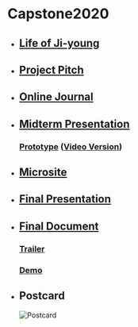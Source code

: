 # Capstone2020

* ## [Life of Ji-young](https://jinqili0310.github.io/Capstone2020/life-of-jiyoung/)
* ## [Project Pitch](https://jinqili0310.github.io/Capstone2020/Deliverables/ProjectPitch.pdf)
* ## [Online Journal](https://github.com/jinqili0310/Capstone2020/wiki/0-Contents)
* ## [Midterm Presentation](https://jinqili0310.github.io/Capstone2020/Deliverables/MidtermPresentation.pdf)
  ### [Prototype](https://xd.adobe.com/view/b8a00a54-611f-4d58-7c4c-a69d58caf884-ce91/grid) ([Video Version](https://youtu.be/XQ2NRR9s2tc))
* ## [Microsite](https://jinqili0310.github.io/Capstone2020/Microsite/)
* ## [Final Presentation](https://jinqili0310.github.io/Capstone2020/Deliverables/FinalPresentation.pdf)
* ## [Final Document](https://jinqili0310.github.io/Capstone2020/Deliverables/FinalDocument.pdf)
  ### [Trailer](https://youtu.be/fkdqSxNWdn0)
  ### [Demo](https://youtu.be/McvbhnIZt34)
* ## Postcard
  ![Postcard](https://jinqili0310.github.io/Capstone2020/Postcard.png)
